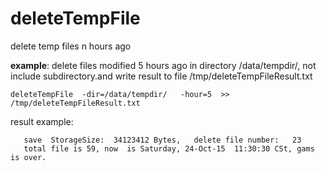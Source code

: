 # deleteTempFile
delete temp files n hours ago

**example**:  delete files modified 5 hours ago in  directory  /data/tempdir/, not include  subdirectory.and write result  to file /tmp/deleteTempFileResult.txt
    
    deleteTempFile  -dir=/data/tempdir/   -hour=5  >> /tmp/deleteTempFileResult.txt
    
result example:

       save  StorageSize:  34123412 Bytes,   delete file number:   23
       total file is 59, now  is Saturday, 24-Oct-15  11:30:30 CSt, gams is over.
   
   
